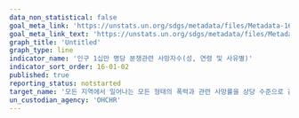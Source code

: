 ```yaml
---
data_non_statistical: false
goal_meta_link: 'https://unstats.un.org/sdgs/metadata/files/Metadata-16-01-02.pdf'
goal_meta_link_text: 'https://unstats.un.org/sdgs/metadata/files/Metadata-16-01-02.pdf'
graph_title: 'Untitled'
graph_type: line
indicator_name: '인구 1십만 명당 분쟁관련 사망자수(성, 연령 및 사유별)'
indicator_sort_order: 16-01-02
published: true
reporting_status: notstarted
target_name: '모든 지역에서 일어나는 모든 형태의 폭력과 관련 사망률을 상당 수준으로 감소'
un_custodian_agency: 'OHCHR'
---
```

